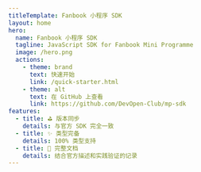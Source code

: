 ```yaml
---
titleTemplate: Fanbook 小程序 SDK
layout: home
hero:
  name: Fanbook 小程序 SDK
  tagline: JavaScript SDK for Fanbook Mini Programme
  image: /hero.png
  actions:
    - theme: brand
      text: 快速开始
      link: /quick-starter.html
    - theme: alt
      text: 在 GitHub 上查看
      link: https://github.com/DevOpen-Club/mp-sdk
features:
  - title: ⛳ 版本同步
    details: 与官方 SDK 完全一致
  - title: ✨ 类型完备
    details: 100% 类型支持
  - title: 📝 完整文档
    details: 结合官方描述和实践验证的记录
---
```

